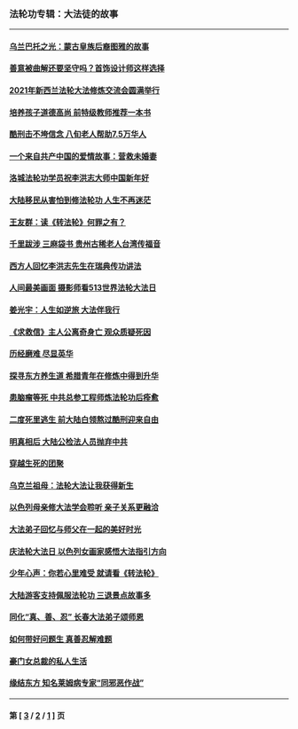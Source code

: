 ### 法轮功专辑：大法徒的故事
---
#### [乌兰巴托之光：蒙古皇族后裔图雅的故事](../../pages/nf1147481/n13155759.md?10240430) 
#### [善意被曲解还要坚守吗？首饰设计师这样选择](../../pages/nf1147481/n13077575.md?10240430) 
#### [2021年新西兰法轮大法修炼交流会圆满举行](../../pages/nf1147481/n13033149.md?10240430) 
#### [培养孩子道德高尚 前特级教师推荐一本书](../../pages/nf1147481/n12938640.md?10240430) 
#### [酷刑击不垮信念 八旬老人帮助7.5万华人](../../pages/nf1147481/n12880712.md?10240430) 
#### [一个来自共产中国的爱情故事：营救未婚妻](../../pages/nf1147481/n12778386.md?10240430) 
#### [洛城法轮功学员祝李洪志大师中国新年好](../../pages/nf1147481/n12724685.md?10240430) 
#### [大陆移民从害怕到修法轮功 人生不再迷茫](../../pages/nf1147481/n12414325.md?10240430) 
#### [王友群：读《转法轮》何罪之有？](../../pages/nf1147481/n12408647.md?10240430) 
#### [千里跋涉 三麻袋书 贵州古稀老人台湾传福音](../../pages/nf1147481/n12198750.md?10240430) 
#### [西方人回忆李洪志先生在瑞典传功讲法](../../pages/nf1147481/n12099607.md?10240430) 
#### [人间最美画面 摄影师看513世界法轮大法日](../../pages/nf1147481/n12094118.md?10240430) 
#### [姜光宇：人生如逆旅 大法伴我行](../../pages/nf1147481/n12088664.md?10240430) 
#### [《求救信》主人公离奇身亡 观众质疑死因](../../pages/nf1147481/n11845215.md?10240430) 
#### [历经磨难 尽显英华](../../pages/nf1147481/n11723297.md?10240430) 
#### [探寻东方养生道 希腊青年在修炼中得到升华](../../pages/nf1147481/n11494502.md?10240430) 
#### [患脑瘤等死 中共总参工程师炼法轮功后痊愈](../../pages/nf1147481/n11466682.md?10240430) 
#### [二度死里逃生 前大陆白领熬过酷刑迎来自由](../../pages/nf1147481/n11368594.md?10240430) 
#### [明真相后 大陆公检法人员抛弃中共](../../pages/nf1147481/n11358618.md?10240430) 
#### [穿越生死的团聚](../../pages/nf1147481/n11258922.md?10240430) 
#### [乌克兰祖母：法轮大法让我获得新生](../../pages/nf1147481/n11269457.md?10240430) 
#### [以色列母亲修大法学会聆听 亲子关系更融洽](../../pages/nf1147481/n11268195.md?10240430) 
#### [大法弟子回忆与师父在一起的美好时光](../../pages/nf1147481/n11267759.md?10240430) 
#### [庆法轮大法日 以色列女画家感悟大法指引方向](../../pages/nf1147481/n11267735.md?10240430) 
#### [少年心声：你若心里难受 就请看《转法轮》](../../pages/nf1147481/n11267496.md?10240430) 
#### [大陆游客支持佩服法轮功 三退景点故事多](../../pages/nf1147481/n11267378.md?10240430) 
#### [同化“真、善、忍” 长春大法弟子颂师恩](../../pages/nf1147481/n11266497.md?10240430) 
#### [如何带好问题生 真善忍解难题](../../pages/nf1147481/n11243655.md?10240430) 
#### [豪门女总裁的私人生活](../../pages/nf1147481/n10127794.md?10240430) 
#### [缘结东方 知名莱姆病专家“同邪恶作战”](../../pages/nf1147481/n10682468.md?10240430) 

---
#### 第 [ [3](./3.md?10240430) / [2](./2.md?10240430) / [1](./1.md?10240430) ] 页

